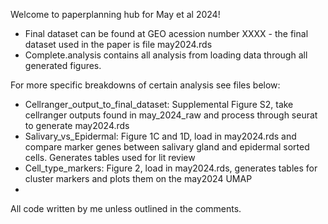 Welcome to paperplanning hub for May et al 2024!

* Final dataset can be found at GEO acession number XXXX - the final dataset used in the paper is file may2024.rds
* Complete.analysis contains all analysis from loading data through all generated figures.

For more specific breakdowns of certain analysis see files below:
* Cellranger_output_to_final_dataset: Supplemental Figure S2, take cellranger outputs found in may_2024_raw and process through seurat to generate may2024.rds 
* Salivary_vs_Epidermal: Figure 1C and 1D, load in may2024.rds and compare marker genes between salivary gland and epidermal sorted cells. Generates tables used for lit review
* Cell_type_markers: Figure 2, load in may2024.rds, generates tables for cluster markers and plots them on the may2024 UMAP
* 
All code written by me unless outlined in the comments. 
